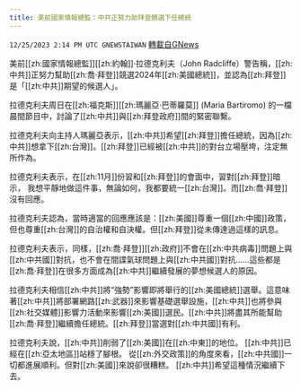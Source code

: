 ```yaml
---
title: 美前國家情報總監：中共正努力助拜登競選下任總統
---
```

`12/25/2023 2:14 PM UTC GNEWSTAIWAN` [轉載自GNews](https://gnews.org/articles/2150037)



美前[[zh:國家情報總監]][[zh:約翰]]·拉德克利夫（John Radcliffe）警告稱，[[zh:中共]]正努力幫助[[zh:喬·拜登]]競選2024年[[zh:美國總統]]，並認為[[zh:拜登]]是「[[zh:中共]]期望的候選人」。  

拉德克利夫周日在[[zh:福克斯]][[zh:瑪麗亞·巴蒂羅莫]] (Maria Bartiromo) 的一檔晨間節目中，討論了[[zh:中共]]與[[zh:拜登政府]]間的緊密聯繫。 

  

拉德克利夫向主持人瑪麗亞表示，[[zh:中共]]希望[[zh:拜登]]擔任總統，因為[[zh:中共]]想拿下[[zh:台灣]]。[[zh:拜登]]已經被[[zh:中共]]的對台立場壓垮，注定無所作為。  

  

拉德克利夫表示，在[[zh:11月]]份習和[[zh:拜登]]的會面中，習對[[zh:拜登]]暗示， 我想平靜地做這件事，無論如何，我都要統一[[zh:台灣]]。而[[zh:喬·拜登]]沒有回應。

  

拉德克利夫認為，當時適當的回應應該是：[[zh:美國]]尊重一個[[zh:中國]]政策，但也尊重[[zh:台灣]]的自治權和自決權。但[[zh:拜登]]從未傳達過這樣的訊息。 

  

拉德克利夫表示，同樣，[[zh:喬·拜登]][[zh:政府]]不會在[[zh:中共病毒]]問題上與[[zh:中共國]]對抗，也不會在間諜氣球問題上與[[zh:中共國]]對抗……這些都是[[zh:喬·拜登]]在很多方面成為[[zh:中共]]繼續發展的夢想候選人的原因。

  

拉德克利夫相信[[zh:中共]]將“強勢”影響即將舉行的[[zh:美國總統]]選舉。這意味著[[zh:中共]]將部署網路[[zh:武器]]來影響基礎選舉設施，[[zh:中共]]也將參與[[zh:社交媒體]]影響力活動來影響[[zh:美國]]選民。[[zh:中共]]將盡其所能幫助[[zh:喬·拜登]]繼續擔任總統。[[zh:拜登]]當選對[[zh:中共國]]有利。

  

拉德克利夫說，[[zh:中共]]削弱了[[zh:美國]]在[[zh:中東]]的地位。 [[zh:中共]]已經在[[zh:亞太地區]]站穩了腳根。 從[[zh:外交政策]]的角度來看，[[zh:中共國]]一切都進展順利。但對[[zh:美國]]來說卻很糟糕。 [[zh:中共]]希望這種情況繼續下去。
